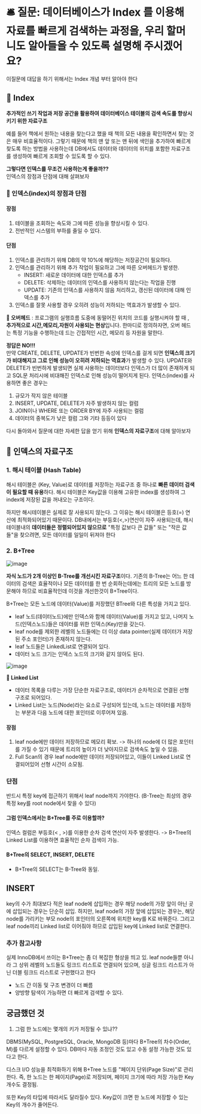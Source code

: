 # 🛎️ 질문: 데이터베이스가 Index 를 이용해 자료를 빠르게 검색하는 과정을, 우리 할머니도 알아들을 수 있도록 설명해 주시겠어요?

이질문에 대답을 하기 위해서는 Index 개념 부터 알아야 한다

## 🔖 Index
**추가적인 쓰기 작업과 저장 공간을 활용하여 데이터베이스 테이블의 검색 속도를 향상시키기 위한 자료구조**

예를 들어 책에서 원하는 내용을 찾는다고 했을 때 책의 모든 내용을 확인하면서 찾는 것은 매우 비효율적이다.
그렇기 때문에 책의 맨 앞 또는 맨 뒤에 색인을 추가하여 빠르게 찾도록 하는 방법을 사용하는데 DB에서도 
데이터와 데이터의 위치를 포함한 자료구조를 생성하여 빠르게 조회할 수 있도록 할 수 있다.

**그렇다면 인덱스를 무조건 사용하는게 좋을까??** <br>
인덱스의 장점과 단점에 대해 살펴보자

### 🚀 인덱스(index)의 장점과 단점 

#### 장점
1. 테이블을 조회하는 속도와 그에 따른 성능을 향상시킬 수 있다.
2. 전반적인 시스템의 부하를 줄일 수 있다.


#### 단점
1. 인덱스를 관리하기 위해 DB의 약 10%에 해당하는 저장공간이 필요하다.
2. 인덱스를 관리하기 위해 추가 작업이 필요하고 그에 따른 오버헤드가 발생한.
    - INSERT: 새로운 데이터에 대한 인덱스를 추가
    - DELETE: 삭제하는 데이터의 인덱스를 사용하지 않는다는 작업을 진행
    - UPDATE: 기존의 인덱스를 사용하지 않음 처리하고, 갱신된 데이터에 대해 인덱스를 추가
3. 인덱스를 잘못 사용할 경우 오히려 성능이 저하되는 역효과가 발생할 수 있다.

**🚨 오버헤드** : 프로그램의 실행흐름 도중에 동떨어진 위치의 코드를 실행시켜야 할 때 , **추가적으로 시간,메모리,자원이 사용되는 현상**입니다.
한마디로 정의하자면,  오버 헤드는 특정 기능을 수행하는데 드는 간접적인 시간, 메모리 등 자원을 말한다. 

**정답은 NO!!!** <br>
만약 CREATE, DELETE, UPDATE가 빈번한 속성에 인덱스를 걸게 되면 **인덱스의 크기가 비대해지고 그로 인해 성능이 오히려 저하되는 역효과**가 발생할 수 있다. 
UPDATE와 DELETE가 빈번하게 발생되면 실제 사용하는 데이터보다 인덱스가 더 많이 존재하게 되고 SQL문 처리시에 비대해진 인덱스로 인해 성능이 떨어지게 된다.
인덱스(index)를 사용하면 좋은 경우는
1. 규모가 작지 않은 테이블
2. INSERT, UPDATE, DELETE가 자주 발생하지 않는 컬럼
3. JOIN이나 WHERE 또는 ORDER BY에 자주 사용되는 컬럼
4. 데이터의 중복도가 낮은 컬럼
그와 기타 등등이 있다

다시 돌아와서 질문에 대한 자세한 답을 얻기 위해 **인덱스의 자료구조**에 대해 알아보자 

## 🔖 인덱스의 자료구조

### 1. 해시 테이블 (Hash Table)
해시 테이블은 (Key, Value)로 데이터를 저장하는 자료구조 중 하나로 **빠른 데이터 검색이 필요할 때 유용**하다. 
해시 테이블은 Key값을 이용해 고유한 index를 생성하여 그 index에 저장된 값을 꺼내오는 구조이다.

하지만 해시테이블은 실제로 잘 사용되지 않는다.
그 이유는 
해시 테이블은 등호(=) 연산에 최적화되어있기 때문이다. DB내에서는 부등호(<,>)연산이 자주 사용되는데, 
해시 테이블내의 **데이터들은 정렬되어있지 않으므로** "특정 값보다 큰 값들" 또는 "작은 값들"을 찾으려면, 모든 데이터를 일일이 뒤져야 한다


### 2. B+Tree

![image](https://github.com/user-attachments/assets/1c865b30-c567-40a5-8546-5ffafa06b790)


**자식 노드가 2개 이상인 B-Tree를 개선시킨 자료구조**이다. 
기존의 B-Tree는 어느 한 데이터의 검색은 효율적이나 모든 데이터를 한 번 순회하는데에는 트리의 모든 노드를 방문해야 하므로 비효율적인데 이것을 개선한것이 B+Tree이다.

B+Tree는 모든 노드에 데이터(Value)를 저장했던 BTree와 다른 특성을 가지고 있다.
- leaf 노드(데이터노드)에만 인덱스와 함께 데이터(Value)를 가지고 있고, 나머지 노드(인덱스노드)들은 데이터를 위한 인덱스(Key)만을 갖는다.
- leaf node를 제외한 레벨의 노드들에는 더 이상 data pointer(실제 데이터가 저장된 주소 포인터)가 존재하지 않는다. 
- leaf 노드들은 LinkedList로 연결되어 있다.
- 데이터 노드 크기는 인덱스 노드의 크기와 같지 않아도 된다.

![image](https://github.com/user-attachments/assets/37d34e05-eb49-4a66-b29e-f34a9ae1c4fa)


**🚨 Linked List** 
- 데이터 목록을 다루는 가장 단순한 자료구조로, 데이터가 순차적으로 연결된 선형 구조로 되어있다.
- Linked List는 노드(Node)라는 요소로 구성되어 있는데, 노드는 데이터를 저장하는 부분과 다음 노드에 대한 포인터로 이루어져 있음.

#### 장점
1. leaf node에만 데이터 저장하므로 메모리 확보. -> 하나의 node에 더 많은 포인터를 가질 수 있기 때문에 트리의 높이가 더 낮아지므로 검색속도 높일 수 있음.
2. Full Scan의 경우 leaf node에만 데이터 저장되어있고, 이들이 Linked List로 연결되어있어 선형 시간이 소모됨.

### 단점
반드시 특정 key에 접근하기 위해서 leaf node까지 가야한다. (B-Tree는 최상의 경우 특정 key를 root node에서 찾을 수 있다)

#### 그럼 인덱스에서는 B+Tree를 주로 이용할까?
인덱스 컬럼은 부등호(< , >)를 이용한 순차 검색 연산이 자주 발생한다.
-> B+Tree의 Linked List를 이용하면 효율적인 순차 검색이 가능.

#### B+Tree의 SELECT, INSERT, DELETE
- B+Tree의 SELECT는 B-Tree와 동일.

## INSERT
key의 수가 최대보다 적은 leaf node에 삽입하는 경우
해당 node의 가장 앞이 아닌 곳에 삽입되는 경우는 단순히 삽입.
하지만, leaf node의 가장 앞에 삽입되는 경우는, 해당 node를 가리키는 부모 node의 포인터의 오른쪽에 위치한 key를 K로 바꿔준다. 그리고 leaf node끼리 Linked list로 이어줘야 하므로 삽입된 key에 Linked list로 연결한다. 

### 추가 참고사항
실제 InnoDB에서 쓰이는 B+Tree는 좀 더 복잡한 형상을 띄고 있. leaf node들뿐 아니라 그 상위 레벨의 노드들도 링크드 리스트로 연결되어 있으며, 싱글 링크드 리스트가 아닌 더블 링크드 리스트로 구현했다고 한다 
- 노드 간 이동 및 구조 변경이 더 빠름
- 양방향 탐색이 가능하면 더 빠르게 검색할 수 있다.

## 궁금했던 것
1. 그럼 한 노드에는 몇개의 키가 저장될 수 있냐??

DBMS(MySQL, PostgreSQL, Oracle, MongoDB 등)마다 B+Tree의 차수(Order, M)를 다르게 설정할 수 있다. DB마다 자동 조정인 것도 있고 수동 설정 가능한 것도 있다고 한다. 

디스크 I/O 성능을 최적화하기 위해 B+Tree 노드를 "페이지 단위(Page Size)"로 관리한다. 즉, 한 노드는 한 페이지(Page)로 저장되며, 페이지 크기에 따라 저장 가능한 Key 개수도 결정됨.

또한 Key의 타입에 따라서도 달라질수 있다.
Key값이 크면 한 노드에 저장할 수 있는 Key의 개수가 줄어든다. 




